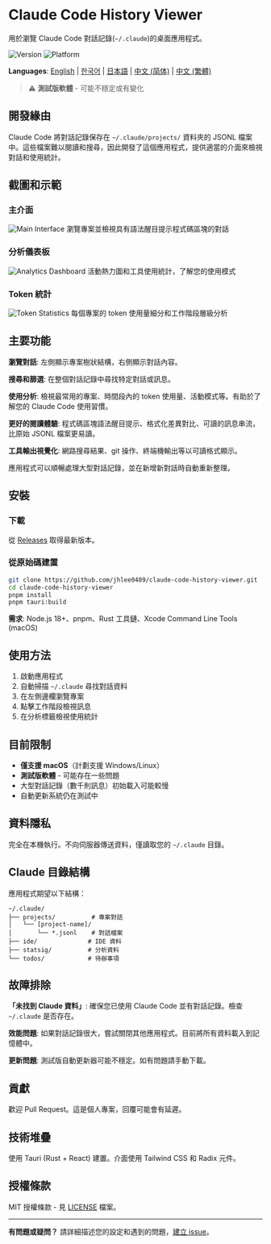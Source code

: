 # Claude Code History Viewer

用於瀏覽 Claude Code 對話記錄(`~/.claude`)的桌面應用程式。

![Version](https://img.shields.io/badge/Version-1.0.0--beta.3-orange.svg)
![Platform](https://img.shields.io/badge/Platform-macOS-lightgrey.svg)

**Languages**: [English](README.md) | [한국어](README.ko.md) | [日本語](README.ja.md) | [中文 (简体)](README.zh-CN.md) | [中文 (繁體)](README.zh-TW.md)

> ⚠️ **測試版軟體** - 可能不穩定或有變化

## 開發緣由

Claude Code 將對話記錄保存在 `~/.claude/projects/` 資料夾的 JSONL 檔案中。這些檔案難以閱讀和搜尋，因此開發了這個應用程式，提供適當的介面來檢視對話和使用統計。

## 截圖和示範

### 主介面

![Main Interface](docs/images/main-interface.png)
瀏覽專案並檢視具有語法醒目提示程式碼區塊的對話

### 分析儀表板

![Analytics Dashboard](docs/images/analytics-dashboard.png)
活動熱力圖和工具使用統計，了解您的使用模式

### Token 統計

![Token Statistics](docs/images/token-statistics.png)
每個專案的 token 使用量細分和工作階段層級分析

## 主要功能

**瀏覽對話**: 左側顯示專案樹狀結構，右側顯示對話內容。

**搜尋和篩選**: 在整個對話記錄中尋找特定對話或訊息。

**使用分析**: 檢視最常用的專案、時間段內的 token 使用量、活動模式等。有助於了解您的 Claude Code 使用習慣。

**更好的閱讀體驗**: 程式碼區塊語法醒目提示、格式化差異對比、可讀的訊息串流，比原始 JSONL 檔案更易讀。

**工具輸出視覺化**: 網路搜尋結果、git 操作、終端機輸出等以可讀格式顯示。

應用程式可以順暢處理大型對話記錄，並在新增新對話時自動重新整理。

## 安裝

### 下載
從 [Releases](https://github.com/jhlee0409/claude-code-history-viewer/releases) 取得最新版本。

### 從原始碼建置
```bash
git clone https://github.com/jhlee0409/claude-code-history-viewer.git
cd claude-code-history-viewer
pnpm install
pnpm tauri:build
```

**需求**: Node.js 18+、pnpm、Rust 工具鏈、Xcode Command Line Tools (macOS)

## 使用方法

1. 啟動應用程式
2. 自動掃描 `~/.claude` 尋找對話資料
3. 在左側邊欄瀏覽專案
4. 點擊工作階段檢視訊息
5. 在分析標籤檢視使用統計

## 目前限制

- **僅支援 macOS**（計劃支援 Windows/Linux）
- **測試版軟體** - 可能存在一些問題
- 大型對話記錄（數千則訊息）初始載入可能較慢
- 自動更新系統仍在測試中

## 資料隱私

完全在本機執行。不向伺服器傳送資料，僅讀取您的 `~/.claude` 目錄。

## Claude 目錄結構

應用程式期望以下結構：
```
~/.claude/
├── projects/          # 專案對話
│   └── [project-name]/
│       └── *.jsonl    # 對話檔案
├── ide/              # IDE 資料
├── statsig/          # 分析資料
└── todos/            # 待辦事項
```

## 故障排除

**「未找到 Claude 資料」**: 確保您已使用 Claude Code 並有對話記錄。檢查 `~/.claude` 是否存在。

**效能問題**: 如果對話記錄很大，嘗試關閉其他應用程式。目前將所有資料載入到記憶體中。

**更新問題**: 測試版自動更新器可能不穩定。如有問題請手動下載。

## 貢獻

歡迎 Pull Request。這是個人專案，回覆可能會有延遲。

## 技術堆疊

使用 Tauri (Rust + React) 建置。介面使用 Tailwind CSS 和 Radix 元件。

## 授權條款

MIT 授權條款 - 見 [LICENSE](LICENSE) 檔案。

---

**有問題或疑問？** 請詳細描述您的設定和遇到的問題，[建立 issue](https://github.com/jhlee0409/claude-code-history-viewer/issues)。